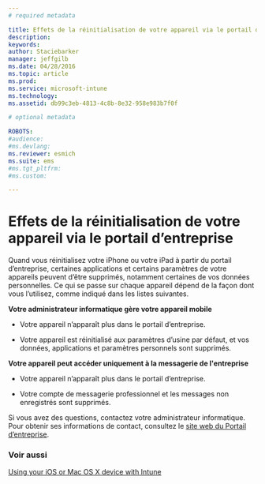 ```yaml
---
# required metadata

title: Effets de la réinitialisation de votre appareil via le portail d’entreprise | Microsoft Intune
description:
keywords:
author: Staciebarker
manager: jeffgilb
ms.date: 04/28/2016
ms.topic: article
ms.prod:
ms.service: microsoft-intune
ms.technology:
ms.assetid: db99c3eb-4813-4c8b-8e32-958e983b7f0f

# optional metadata

ROBOTS:
#audience:
#ms.devlang:
ms.reviewer: esmich
ms.suite: ems
#ms.tgt_pltfrm:
#ms.custom:

---
```



# Effets de la réinitialisation de votre appareil via le portail d’entreprise

Quand vous réinitialisez votre iPhone ou votre iPad à partir du portail d’entreprise, certaines applications et certains paramètres de votre appareils peuvent d’être supprimés, notamment certaines de vos données personnelles. Ce qui se passe sur chaque appareil dépend de la façon dont vous l’utilisez, comme indiqué dans les listes suivantes.

**Votre administrateur informatique gère votre appareil mobile**

-   Votre appareil n’apparaît plus dans le portail d’entreprise.

-   Votre appareil est réinitialisé aux paramètres d’usine par défaut, et vos données, applications et paramètres personnels sont supprimés.

**Votre appareil peut accéder uniquement à la messagerie de l'entreprise**

-   Votre appareil n’apparaît plus dans le portail d’entreprise.

-   Votre compte de messagerie professionnel et les messages non enregistrés sont supprimés.

Si vous avez des questions, contactez votre administrateur informatique. Pour obtenir ses informations de contact, consultez le [site web du Portail d’entreprise](http://portal.manage.microsoft.com).

### Voir aussi
[Using your iOS or Mac OS X device with Intune](using-your-ios-or-mac-os-x-device-with-intune.md)

<!--HONumber=Jun16_HO2-->


